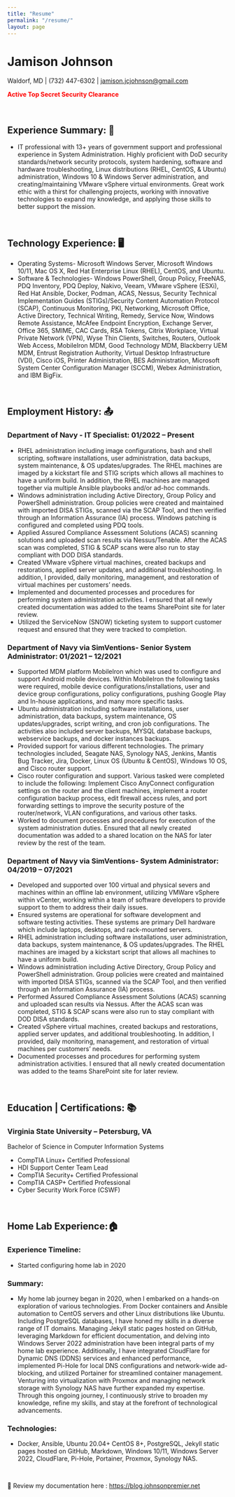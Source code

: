 ```yaml
---
title: "Resume"
permalink: "/resume/"
layout: page
---
```


# Jamison Johnson
Waldorf, MD | (732) 447-6302 | jamison.jcjohnson@gmail.com 

<!--**Active Top Secret Security Clearance**-->

<span style="color:red"> **Active Top Secret Security Clearance** </span>

<br>


## Experience Summary: 📎

* IT professional with 13+ years of government support and professional experience in System Administration. Highly proficient with DoD security standards/network security protocols, system hardening, software and hardware troubleshooting, Linux distributions (RHEL, CentOS, & Ubuntu) administration, Windows 10 & Windows Server administration, and creating/maintaining VMware vSphere virtual environments. Great work ethic with a thirst for challenging projects, working with innovative technologies to expand my knowledge, and applying those skills to better support the mission.

<br>

## Technology Experience: 🖥️

* Operating Systems- Microsoft Windows Server, Microsoft Windows 10/11, Mac OS X, Red Hat Enterprise Linux (RHEL), CentOS, and Ubuntu.
* Software & Technologies- Windows PowerShell, Group Policy, FreeNAS, PDQ Inventory, PDQ Deploy, Nakivo, Veeam, VMware vSphere (ESXi), Red Hat Ansible, Docker, Podman, ACAS, Nessus, Security Technical Implementation Guides (STIGs)/Security Content Automation Protocol (SCAP), Continuous Monitoring, PKI, Networking, Microsoft Office, Active Directory, Technical Writing, Remedy, Service Now, Windows Remote Assistance, McAfee Endpoint Encryption, Exchange Server, Office 365, SMIME, CAC Cards, RSA Tokens, Citrix Workplace, Virtual Private Network (VPN), Wyse Thin Clients, Switches, Routers, Outlook Web Access, MobileIron MDM, Good Technology MDM, Blackberry UEM MDM, Entrust Registration Authority, Virtual Desktop Infrastructure (VDI), Cisco iOS, Printer Administration, BES Administration, Microsoft System Center Configuration Manager (SCCM), Webex Administration, and IBM BigFix.

<br>

## Employment History: 📤

### Department of Navy - IT Specialist: 01/2022 – Present

* RHEL administration including image configurations, bash and shell scripting, software installations, user administration, data backups, system maintenance, & OS updates/upgrades. The RHEL machines are imaged by a kickstart file and STIG scripts which allows all machines to have a uniform build. In addition, the RHEL machines are managed together via multiple Ansible playbooks and/or ad-hoc commands.
* Windows administration including Active Directory, Group Policy and PowerShell administration. Group policies were created and maintained with imported DISA STIGs, scanned via the SCAP Tool, and then verified through an Information Assurance (IA) process. Windows patching is configured and completed using PDQ tools.
* Applied Assured Compliance Assessment Solutions (ACAS) scanning solutions and uploaded scan results via Nessus/Tenable. After the ACAS scan was completed, STIG & SCAP scans were also run to stay compliant with DOD DISA standards.
* Created VMware vSphere virtual machines, created backups and restorations, applied server updates, and additional troubleshooting. In addition, I provided, daily monitoring, management, and restoration of virtual machines per customers’ needs.
* Implemented and documented processes and procedures for performing system administration activities. I ensured that all newly created documentation was added to the teams SharePoint site for later review.
* Utilized the ServiceNow (SNOW) ticketing system to support customer request and ensured that they were tracked to completion.

### Department of Navy via SimVentions- Senior System Administrator: 01/2021 – 12/2021

* Supported MDM platform MobileIron which was used to configure and support Android mobile devices. Within MobileIron the following tasks were required, mobile device configurations/installations, user and device group configurations, policy configurations, pushing Google Play and In-house applications, and many more specific tasks.
* Ubuntu administration including software installations, user administration, data backups, system maintenance, OS updates/upgrades, script writing, and cron job configurations. The activities also included server backups, MYSQL database backups, webservice backups, and docker instances backups.
* Provided support for various different technologies. The primary technologies included, Seagate NAS, Synology NAS, Jenkins, Mantis Bug Tracker, Jira, Docker, Linux OS (Ubuntu & CentOS), Windows 10 OS, and Cisco router support.
* Cisco router configuration and support. Various tasked were completed to include the following: Implement Cisco AnyConnect configuration settings on the router and the client machines, implement a router configuration backup process, edit firewall access rules, and port forwarding settings to improve the security posture of the router/network, VLAN configurations, and various other tasks.
* Worked to document processes and procedures for execution of the system administration duties. Ensured that all newly created documentation was added to a shared location on the NAS for later review by the rest of the team.

### Department of Navy via SimVentions- System Administrator: 04/2019 – 07/2021

* Developed and supported over 100 virtual and physical severs and machines within an offline lab environment, utilizing VMWare vSphere within vCenter, working within a team of software developers to provide support to them to address their daily issues.
* Ensured systems are operational for software development and software testing activities. These systems are primary Dell hardware which include laptops, desktops, and rack-mounted servers.
* RHEL administration including software installations, user administration, data backups, system maintenance, & OS updates/upgrades. The RHEL machines are imaged by a kickstart script that allows all machines to have a uniform build.
* Windows administration including Active Directory, Group Policy and PowerShell administration. Group policies were created and maintained with imported DISA STIGs, scanned via the SCAP Tool, and then verified through an Information Assurance (IA) process.
* Performed Assured Compliance Assessment Solutions (ACAS) scanning and uploaded scan results via Nessus. After the ACAS scan was completed, STIG & SCAP scans were also run to stay compliant with DOD DISA standards.
* Created vSphere virtual machines, created backups and restorations, applied server updates, and additional troubleshooting. In addition, I provided, daily monitoring, management, and restoration of virtual machines per customers’ needs.
* Documented processes and procedures for performing system administration activities. I ensured that all newly created documentation was added to the teams SharePoint site for later review.

<br>

## Education | Certifications: 📚

### Virginia State University – Petersburg, VA

Bachelor of Science in Computer Information Systems

* CompTIA Linux+ Certified Professional
* HDI Support Center Team Lead
* CompTIA Security+ Certified Professional 
* CompTIA CASP+ Certified Professional
* Cyber Security Work Force (CSWF)

<br>

## Home Lab Experience:🏠


### Experience Timeline:

* Started configuring home lab in 2020


### Summary:

* My home lab journey began in 2020, when I embarked on a hands-on exploration of various technologies. From Docker containers and Ansible automation to CentOS servers and other Linux distributions like Ubuntu. Including PostgreSQL databases, I have honed my skills in a diverse range of IT domains. Managing Jekyll static pages hosted on GitHub, leveraging Markdown for efficient documentation, and delving into Windows Server 2022 administration have been integral parts of my home lab experience. Additionally, I have integrated CloudFlare for Dynamic DNS (DDNS) services and enhanced performance, implemented Pi-Hole for local DNS configurations and network-wide ad-blocking, and utilized Portainer for streamlined container management. Venturing into virtualization with Proxmox and managing network storage with Synology NAS have further expanded my expertise. Through this ongoing journey, I continuously strive to broaden my knowledge, refine my skills, and stay at the forefront of technological advancements.


### Technologies:

* Docker, Ansible, Ubuntu 20.04+ CentOS 8+, PostgreSQL, Jekyll static pages hosted on GitHub, Markdown, Windows 10/11, Windows Server 2022, CloudFlare, Pi-Hole, Portainer, Proxmox, Synology NAS.

<br>

🔗 Review my documentation here : <https://blog.johnsonpremier.net>